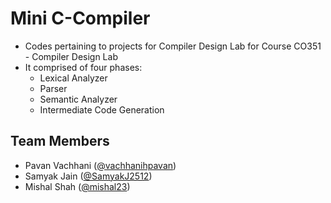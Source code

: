 # Mini C-Compiler

- Codes pertaining to projects for Compiler Design Lab for Course CO351 - Compiler Design Lab
- It comprised of four phases:
  - Lexical Analyzer
  - Parser
  - Semantic Analyzer
  - Intermediate Code Generation

## Team Members

- Pavan Vachhani ([@vachhanihpavan](https://github.com/vachhanihpavan/))
- Samyak Jain ([@SamyakJ2512](https://github.com/samyakj2512))
- Mishal Shah ([@mishal23](https://github.com/mishal23))
